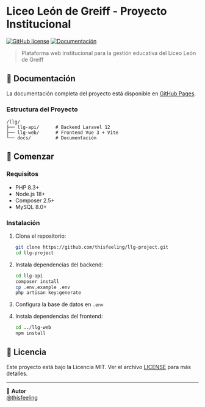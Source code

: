 # Liceo León de Greiff - Proyecto Institucional

[![GitHub license](https://img.shields.io/github/license/thisfeeling/llg-project)](https://github.com/thisfeeling/llg-project)
[![Documentación](https://img.shields.io/badge/docs-gitbook-blue)](https://thisfeeling.github.io/llg-project)

> Plataforma web institucional para la gestión educativa del Liceo León de Greiff

## 📖 Documentación

La documentación completa del proyecto está disponible en [GitHub Pages](https://thisfeeling.github.io/llg-project).

### Estructura del Proyecto

```
/llg/
├── llg-api/      # Backend Laravel 12
├── llg-web/      # Frontend Vue 3 + Vite
└── docs/         # Documentación
```

## 🚀 Comenzar

### Requisitos
- PHP 8.3+
- Node.js 18+
- Composer 2.5+
- MySQL 8.0+

### Instalación

1. Clona el repositorio:
   ```bash
   git clone https://github.com/thisfeeling/llg-project.git
   cd llg-project
   ```

2. Instala dependencias del backend:
   ```bash
   cd llg-api
   composer install
   cp .env.example .env
   php artisan key:generate
   ```

3. Configura la base de datos en `.env`

4. Instala dependencias del frontend:
   ```bash
   cd ../llg-web
   npm install
   ```

## 📄 Licencia

Este proyecto está bajo la Licencia MIT. Ver el archivo [LICENSE](LICENSE) para más detalles.

---

👤 **Autor**  
[@thisfeeling](https://github.com/thisfeeling)
